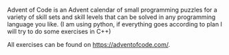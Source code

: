 Advent of Code is an Advent calendar of small programming puzzles for a variety of skill 
sets and skill levels that can be solved in any programming language you like. (I am using python, if everything goes according to plan I will try to do some exercises in C++)

All exercises can be found on https://adventofcode.com/.
